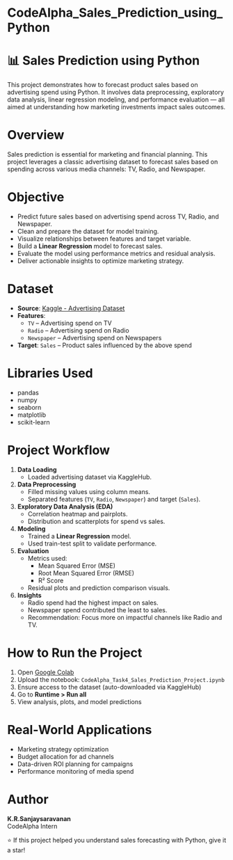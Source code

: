 # CodeAlpha_Sales_Prediction_using_Python

# 📊 Sales Prediction using Python
This project demonstrates how to forecast product sales based on advertising spend using Python. It involves data preprocessing, exploratory data analysis, linear regression modeling, and performance evaluation — all aimed at understanding how marketing investments impact sales outcomes.

# Overview
Sales prediction is essential for marketing and financial planning. This project leverages a classic advertising dataset to forecast sales based on spending across various media channels: TV, Radio, and Newspaper.

# Objective
- Predict future sales based on advertising spend across TV, Radio, and Newspaper.
- Clean and prepare the dataset for model training.
- Visualize relationships between features and target variable.
- Build a **Linear Regression** model to forecast sales.
- Evaluate the model using performance metrics and residual analysis.
- Deliver actionable insights to optimize marketing strategy.

# Dataset
- **Source**: [Kaggle - Advertising Dataset](https://www.kaggle.com/datasets/bumba5341/advertisingcsv)
- **Features**:
  - `TV` – Advertising spend on TV
  - `Radio` – Advertising spend on Radio
  - `Newspaper` – Advertising spend on Newspapers
- **Target**: `Sales` – Product sales influenced by the above spend

# Libraries Used
- pandas  
- numpy  
- seaborn  
- matplotlib  
- scikit-learn  

# Project Workflow
1. **Data Loading**
   - Loaded advertising dataset via KaggleHub.
2. **Data Preprocessing**
   - Filled missing values using column means.
   - Separated features (`TV`, `Radio`, `Newspaper`) and target (`Sales`).
3. **Exploratory Data Analysis (EDA)**
   - Correlation heatmap and pairplots.
   - Distribution and scatterplots for spend vs sales.
4. **Modeling**
   - Trained a **Linear Regression** model.
   - Used train-test split to validate performance.
5. **Evaluation**
   - Metrics used:
     - Mean Squared Error (MSE)
     - Root Mean Squared Error (RMSE)
     - R² Score
   - Residual plots and prediction comparison visuals.
6. **Insights**
   - Radio spend had the highest impact on sales.
   - Newspaper spend contributed the least to sales.
   - Recommendation: Focus more on impactful channels like Radio and TV.

# How to Run the Project
1. Open [Google Colab](https://colab.research.google.com/)
2. Upload the notebook: `CodeAlpha_Task4_Sales_Prediction_Project.ipynb`
3. Ensure access to the dataset (auto-downloaded via KaggleHub)
4. Go to **Runtime > Run all**
5. View analysis, plots, and model predictions

# Real-World Applications
- Marketing strategy optimization  
- Budget allocation for ad channels  
- Data-driven ROI planning for campaigns  
- Performance monitoring of media spend  

# Author
**K.R.Sanjaysaravanan**  
CodeAlpha Intern

⭐ If this project helped you understand sales forecasting with Python, give it a star!

